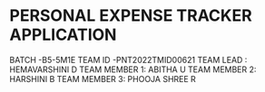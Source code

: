 # PERSONAL EXPENSE TRACKER APPLICATION
BATCH -B5-5M1E
TEAM ID -PNT2022TMID00621
TEAM LEAD    : HEMAVARSHINI D
TEAM MEMBER 1: ABITHA U
TEAM MEMBER 2: HARSHINI B
TEAM MEMBER 3: PHOOJA SHREE R
